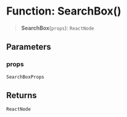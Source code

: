 # Function: SearchBox()

> **SearchBox**(`props`): `ReactNode`

## Parameters

### props

`SearchBoxProps`

## Returns

`ReactNode`
